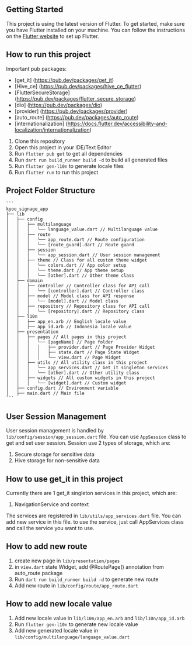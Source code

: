 ## Getting Started

This project is using the latest version of Flutter. To get started, make sure you have Flutter
installed on your machine. You can follow the instructions on
the [Flutter website](https://flutter.dev/docs/get-started/install) to set up Flutter.

## How to run this project

Important pub packages:

- [get_it] (https://pub.dev/packages/get_it)
- [Hive_ce] (https://pub.dev/packages/hive_ce_flutter)
- [FlutterSecureStorage] (https://pub.dev/packages/flutter_secure_storage)
- [dio] (https://pub.dev/packages/dio)
- [provider] (https://pub.dev/packages/provider)
- [auto_route] (https://pub.dev/packages/auto_route)
- [internationalization] (https://docs.flutter.dev/accessibility-and-localization/internationalization)


1. Clone this repository
2. Open this project in your IDE/Text Editor
3. Run `flutter pub get` to get all dependencies
4. Run `dart run build_runner build -d` to build all generated files
5. Run `flutter gen-l10n` to generate locale files
6. Run `flutter run` to run this project

## Project Folder Structure

    ```
    kyoo_signage_app
    ├── lib
    │   ├── config
    │   │   ├── multilanguage
    │   │   │   └── language_value.dart // Multilanguage value
    │   │   ├── route
    │   │   │   └── app_route.dart // Route configuration
    │   │   │   └── [route_guard].dart // Route guard
    │   │   ├── session
    │   │   │   └── app_session.dart // User session management
    │   │   ├── theme // Class for all custom theme widget
    │   │   │   └── colors.dart // App color setup
    │   │   │   └── theme.dart // App theme setup
    │   │   │   └── [other].dart // Other theme class
    │   ├── domain
    │   │   ├── controller // Controller class for API call
    │   │   │   └── [controller].dart // Controller class
    │   │   ├── model // Model class for API response
    │   │   │   └── [model].dart // Model class
    │   │   ├── repository // Repository class for API call
    │   │   │   └── [repository].dart // Repository class
    │   ├── l10n
    │   │   ├── app_en.arb // English locale value
    │   │   ├── app_id.arb // Indonesia locale value
    │   ├── presentation
    │   │   ├── pages // All pages in this project
    │   │   │   └── [pageName] // Page folder
    │   │   │   │   ├── provider.dart // Page Provider Widget
    │   │   │   │   ├── state.dart // Page State Widget
    │   │   │   │   └── view.dart // Page Widget
    │   │   ├── utils // All utility class in this project
    │   │   │   └── app_services.dart // Get_it singleton services
    │   │   │   └── [other].dart // Other utility class
    │   │   ├── widgets // All custom widgets in this project
    │   │   │   └── [widget].dart // Custom widget
    │   ├── config.dart // Environment variable
    │   ├── main.dart // Main file
    ```

## User Session Management

User session management is handled by `lib/config/session/app_session.dart` file.
You can use `AppSession` class to get and set user session.
Session use 2 types of storage, which are:

1. Secure storage for sensitive data
2. Hive storage for non-sensitive data

## How to use get_it in this project

Currently there are 1 get_it singleton services in this project, which are:

1. NavigationService and context

The services are registered in `lib/utils/app_services.dart` file. You can add new service in this
file.
to use the service, just call AppServices class and call the service you want to use.

## How to add new route

1. create new page in `lib/presentation/pages`
2. in `view.dart` state Widget, add @RoutePage() annotation from auto_route package
3. Run `dart run build_runner build -d` to generate new route
4. Add new route in `lib/config/route/app_route.dart`

## How to add new locale value

1. Add new locale value in `lib/l10n/app_en.arb` and `lib/l10n/app_id.arb`
2. Run `flutter gen-l10n` to generate new locale value
3. Add new generated locale value in `lib/config/multilanguage/language_value.dart`
